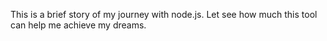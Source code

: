 This is a brief story of my journey with node.js. Let see how much this tool can help me achieve my dreams.
